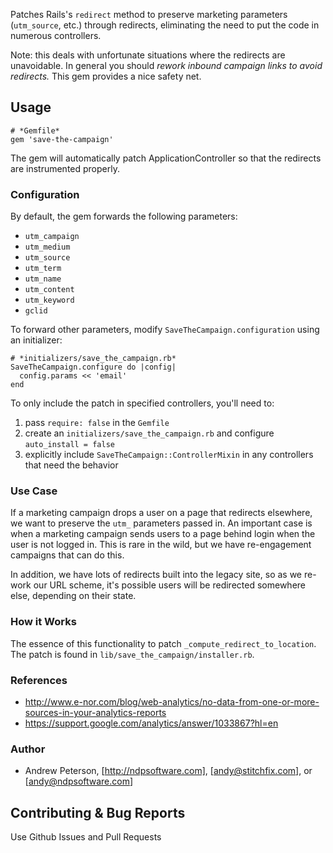 Patches Rails's `redirect` method to preserve marketing parameters (`utm_source`, etc.)
through redirects, eliminating the need to put the code in numerous controllers.

Note: this deals with unfortunate situations where the redirects are unavoidable.
In general you should *rework inbound campaign links to avoid redirects.*
This gem provides a nice safety net.

## Usage

    # *Gemfile*
    gem 'save-the-campaign'

The gem will automatically patch ApplicationController so that the redirects are
instrumented properly.

### Configuration

By default, the gem forwards the following parameters:
  * `utm_campaign`
  * `utm_medium`
  * `utm_source`
  * `utm_term`
  * `utm_name`
  * `utm_content`
  * `utm_keyword`
  * `gclid`

To forward other parameters, modify `SaveTheCampaign.configuration` using an initializer:

    # *initializers/save_the_campaign.rb*
    SaveTheCampaign.configure do |config|
      config.params << 'email'
    end

To only include the patch in specified controllers, you'll need to:

  1. pass `require: false` in the `Gemfile`
  2. create an `initializers/save_the_campaign.rb` and configure `auto_install = false`
  3. explicitly include `SaveTheCampaign::ControllerMixin` in any controllers that need
     the behavior

### Use Case

If a marketing campaign drops a user on a page that redirects elsewhere,
we want to preserve the `utm_` parameters passed in. An important case
is when a marketing campaign sends users to a page behind login when the
user is not logged in. This is rare in the wild, but we have re-engagement
campaigns that can do this.

In addition, we have lots of redirects built into the legacy site, so as
we re-work our URL scheme, it's possible users will be redirected somewhere
else, depending on their state.


### How it Works

The essence of this functionality to patch `_compute_redirect_to_location`.
The patch is found in `lib/save_the_campaign/installer.rb`.


### References

   * http://www.e-nor.com/blog/web-analytics/no-data-from-one-or-more-sources-in-your-analytics-reports
   * https://support.google.com/analytics/answer/1033867?hl=en


### Author

   * Andrew Peterson, [http://ndpsoftware.com], [andy@stitchfix.com], or [andy@ndpsoftware.com]


## Contributing & Bug Reports

Use Github Issues and Pull Requests